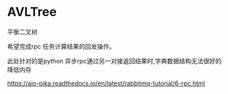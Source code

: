 # AVLTree
 平衡二叉树

希望完成rpc 任务计算结果的回发操作。

此处针对的是python 异步rpc通过另一对接返回结果时,字典数据结构无法很好的降低内存

https://aio-pika.readthedocs.io/en/latest/rabbitmq-tutorial/6-rpc.html

